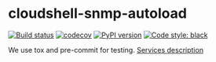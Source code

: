 # cloudshell-snmp-autoload

[![Build status](https://travis-ci.org/QualiSystems/cloudshell-snmp-autoload.svg?branch=dev)](https://travis-ci.org/QualiSystems/cloudshell-snmp-autoload)
[![codecov](https://codecov.io/gh/QualiSystems/cloudshell-snmp-autoload/branch/dev/graph/badge.svg)](https://codecov.io/gh/QualiSystems/cloudshell-snmp-autoload)
[![PyPI version](https://badge.fury.io/py/cloudshell-snmp-autoload.svg)](https://badge.fury.io/py/cloudshell-snmp-autoload)
[![Code style: black](https://img.shields.io/badge/code%20style-black-000000.svg)](https://github.com/python/black)

We use tox and pre-commit for testing. [Services description](https://github.com/QualiSystems/cloudshell-package-repo-template#description-of-services)
